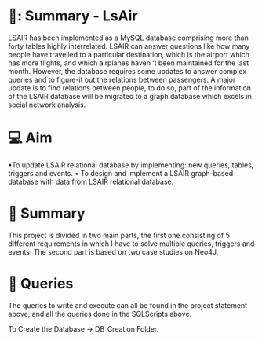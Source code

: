 # 📔: Summary - LsAir
LSAIR has been implemented as a MySQL database comprising more than forty tables
highly interrelated. LSAIR can answer questions like how many people have travelled to a
particular destination, which is the airport which has more flights, and which airplanes haven
‘t been maintained for the last month. However, the database requires some updates to
answer complex queries and to figure-it out the relations between passengers.
A major update is to find relations between people, to do so, part of the information of the
LSAIR database will be migrated to a graph database which excels in social network
analysis.

# :computer: Aim
•To update LSAIR relational database by implementing: new queries, tables, triggers
and events.
• To design and implement a LSAIR graph-based database with data from LSAIR
relational database.

# :book: Summary
This project is divided in two main parts, the first one consisting of 5 different requirements in which 
I have to solve multiple queries, triggers and events. The second part is based on two case studies 
on Neo4J.

# :notebook: Queries
The queries to write and execute can all be found in the project statement above,
and all the queries done in the SQLScripts above.

To Create the Database -> DB_Creation Folder.


